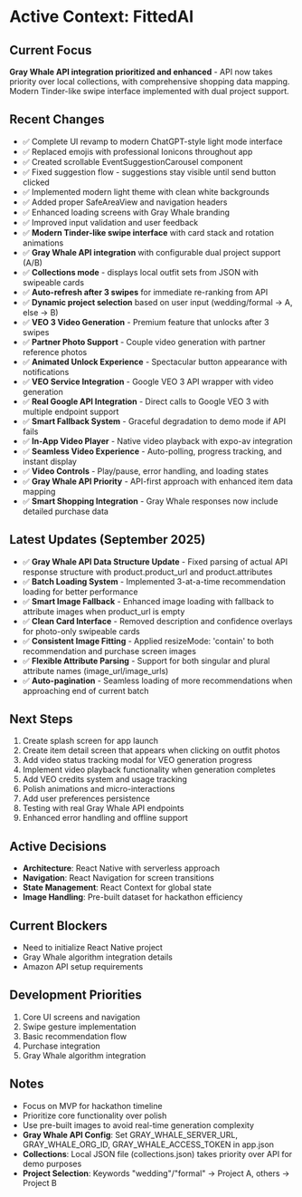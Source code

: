 # Active Context: FittedAI

## Current Focus

**Gray Whale API integration prioritized and enhanced** - API now takes priority over local collections, with comprehensive shopping data mapping. Modern Tinder-like swipe interface implemented with dual project support.

## Recent Changes

- ✅ Complete UI revamp to modern ChatGPT-style light mode interface
- ✅ Replaced emojis with professional Ionicons throughout app
- ✅ Created scrollable EventSuggestionCarousel component
- ✅ Fixed suggestion flow - suggestions stay visible until send button clicked
- ✅ Implemented modern light theme with clean white backgrounds
- ✅ Added proper SafeAreaView and navigation headers
- ✅ Enhanced loading screens with Gray Whale branding
- ✅ Improved input validation and user feedback
- ✅ **Modern Tinder-like swipe interface** with card stack and rotation animations
- ✅ **Gray Whale API integration** with configurable dual project support (A/B)
- ✅ **Collections mode** - displays local outfit sets from JSON with swipeable cards
- ✅ **Auto-refresh after 3 swipes** for immediate re-ranking from API
- ✅ **Dynamic project selection** based on user input (wedding/formal → A, else → B)
- ✅ **VEO 3 Video Generation** - Premium feature that unlocks after 3 swipes
- ✅ **Partner Photo Support** - Couple video generation with partner reference photos
- ✅ **Animated Unlock Experience** - Spectacular button appearance with notifications
- ✅ **VEO Service Integration** - Google VEO 3 API wrapper with video generation
- ✅ **Real Google API Integration** - Direct calls to Google VEO 3 with multiple endpoint support
- ✅ **Smart Fallback System** - Graceful degradation to demo mode if API fails
- ✅ **In-App Video Player** - Native video playback with expo-av integration
- ✅ **Seamless Video Experience** - Auto-polling, progress tracking, and instant display
- ✅ **Video Controls** - Play/pause, error handling, and loading states
- ✅ **Gray Whale API Priority** - API-first approach with enhanced item data mapping
- ✅ **Smart Shopping Integration** - Gray Whale responses now include detailed purchase data

## Latest Updates (September 2025)

- ✅ **Gray Whale API Data Structure Update** - Fixed parsing of actual API response structure with product.product_url and product.attributes
- ✅ **Batch Loading System** - Implemented 3-at-a-time recommendation loading for better performance
- ✅ **Smart Image Fallback** - Enhanced image loading with fallback to attribute images when product_url is empty
- ✅ **Clean Card Interface** - Removed description and confidence overlays for photo-only swipeable cards
- ✅ **Consistent Image Fitting** - Applied resizeMode: 'contain' to both recommendation and purchase screen images
- ✅ **Flexible Attribute Parsing** - Support for both singular and plural attribute names (image_url/image_urls)
- ✅ **Auto-pagination** - Seamless loading of more recommendations when approaching end of current batch

## Next Steps

1. Create splash screen for app launch
2. Create item detail screen that appears when clicking on outfit photos
3. Add video status tracking modal for VEO generation progress
4. Implement video playback functionality when generation completes
5. Add VEO credits system and usage tracking
6. Polish animations and micro-interactions
7. Add user preferences persistence
8. Testing with real Gray Whale API endpoints
9. Enhanced error handling and offline support

## Active Decisions

- **Architecture**: React Native with serverless approach
- **Navigation**: React Navigation for screen transitions
- **State Management**: React Context for global state
- **Image Handling**: Pre-built dataset for hackathon efficiency

## Current Blockers

- Need to initialize React Native project
- Gray Whale algorithm integration details
- Amazon API setup requirements

## Development Priorities

1. Core UI screens and navigation
2. Swipe gesture implementation
3. Basic recommendation flow
4. Purchase integration
5. Gray Whale algorithm integration

## Notes

- Focus on MVP for hackathon timeline
- Prioritize core functionality over polish
- Use pre-built images to avoid real-time generation complexity
- **Gray Whale API Config**: Set GRAY_WHALE_SERVER_URL, GRAY_WHALE_ORG_ID, GRAY_WHALE_ACCESS_TOKEN in app.json
- **Collections**: Local JSON file (collections.json) takes priority over API for demo purposes
- **Project Selection**: Keywords "wedding"/"formal" → Project A, others → Project B
